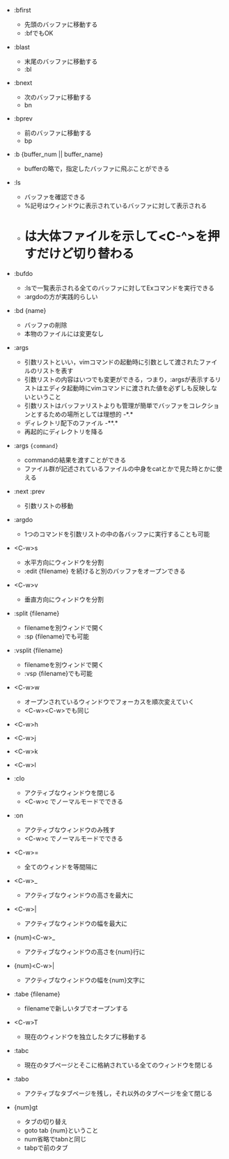 - :bfirst
    - 先頭のバッファに移動する
    - :bfでもOK
- :blast
    - 末尾のバッファに移動する
    - :bl
- :bnext
    - 次のバッファに移動する
    - bn
- :bprev
    - 前のバッファに移動する
    - bp
- :b {buffer_num || buffer_name}
    - bufferの略で，指定したバッファに飛ぶことができる
- :ls
    - バッファを確認できる
    - %記号はウィンドウに表示されているバッファに対して表示される
    - # は大体ファイルを示して\<C-^\>を押すだけど切り替わる
- :bufdo
    - :lsで一覧表示される全てのバッファに対してExコマンドを実行できる
    - :argdoの方が実践的らしい
    
- :bd {name}
    - バッファの削除
    - 本物のファイルには変更なし

- :args
    - 引数リストといい，vimコマンドの起動時に引数として渡されたファイルのリストを表す
    - 引数リストの内容はいつでも変更ができる，つまり，:argsが表示するリストはエディタ起動時にvimコマンドに渡された値を必ずしも反映しないということ
    - 引数リストはバッファリストよりも管理が簡単でバッファをコレクションとするための場所としては理想的
 -\*\.\*
    - ディレクトリ配下のファイル
 -\*\*\.\*
    - 再起的にディレクトリを降る
- :args `{command}`
    - commandの結果を渡すことができる
    - ファイル群が記述されているファイルの中身をcatとかで見た時とかに使える
 - :next :prev
    - 引数リストの移動
 - :argdo
    - 1つのコマンドを引数リストの中の各バッファに実行することも可能

- \<C-w\>s
    - 水平方向にウィンドウを分割
    - :edit {filename} を続けると別のバッファをオープンできる
- \<C-w\>v
    - 垂直方向にウィンドウを分割
- :split {filename}
    - filenameを別ウィンドで開く
    - :sp {filename}でも可能
- :vsplit {filename}
    - filenameを別ウィンドで開く
    - :vsp {filename}でも可能
- \<C-w\>w
    - オープンされているウィンドウでフォーカスを順次変えていく
    - \<C-w\>\<C-w\>でも同じ
- \<C-w\>h
- \<C-w\>j
- \<C-w\>k
- \<C-w\>l
- :clo
    - アクティブなウィンドウを閉じる
    - \<C-w\>c でノーマルモードでできる
- :on
    - アクティブなウィンドウのみ残す
    - \<C-w\>c でノーマルモードでできる
- \<C-w\>=
    - 全てのウィンドを等間隔に
- \<C-w\>_
    - アクティブなウィンドウの高さを最大に
- \<C-w\>|
    - アクティブなウィンドウの幅を最大に
- {num}\<C-w\>_
    - アクティブなウィンドウの高さを{num}行に
- {num}\<C-w\>|
    - アクティブなウィンドウの幅を{num}文字に
- :tabe {filename}
    - filenameで新しいタブでオープンする
- \<C-w\>T
    - 現在のウィンドウを独立したタブに移動する
- :tabc
    - 現在のタブページとそこに格納されている全てのウィンドウを閉じる
- :tabo
    - アクティブなタブページを残し，それ以外のタブページを全て閉じる
- {num}gt
    - タブの切り替え
    - goto tab {num}ということ
    - num省略でtabnと同じ
    - tabpで前のタブ
